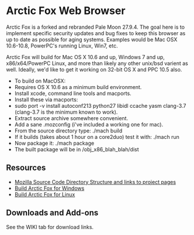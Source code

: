 # Arctic Fox Web Browser

Arctic Fox is a forked and rebranded Pale Moon 27.9.4.
The goal here is to implement specific security updates and bug fixes to keep this browser as up to date as possible for aging systems. Examples would be Mac OSX 10.6-10.8, PowerPC's running Linux, Win7, etc.

Arctic Fox will build for Mac OS X 10.6 and up, Windows 7 and up, x86/x64/PowerPC Linux, and more than likely any other unix/bsd varient as well. Ideally, we'd like to get it working on 32-bit OS X and PPC 10.5 also.

* To build on MacOSX:
* Requires OS X 10.6 as a minimum build environment.
* Install xcode, command line tools and macports. 
* Install these via macports: 
* sudo port -v install autoconf213 python27 libidl ccache yasm clang-3.7 (clang-3.7 is the minimum known to work). 
* Extract source archive somewhere convenient. 
* Add a sane .mozconfig (i've included a working one for mac). 
* From the source directory type: ./mach build 
* If it builds (takes about 1 hour on a core2duo) test it with: ./mach run 
* Now package it: ./mach package 
* The built package will be in /obj_x86_blah_blah/dist 

## Resources

 * [Mozilla Source Code Directory Structure and links to project pages](https://developer.mozilla.org/en/Mozilla_Source_Code_Directory_Structure)
 * [Build Arctic Fox for Windows](https://forum.palemoon.org/viewtopic.php?f=19&t=13556)
 * [Build Arctic Fox for Linux](https://developer.palemoon.org/Developer_Guide:Build_Instructions/Pale_Moon/Linux)
 
 ## Downloads and Add-ons
  See the WIKI tab for download links.

